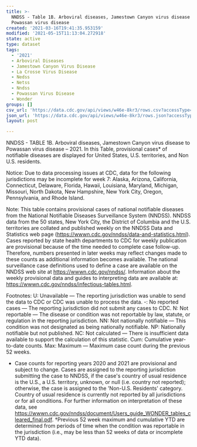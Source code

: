 ```yaml
---
title: >-
  NNDSS - Table 1B. Arboviral diseases, Jamestown Canyon virus disease to
  Powassan virus disease
created: '2021-03-16T19:41:35.953159'
modified: '2021-05-15T11:13:04.272918'
state: active
type: dataset
tags:
  - '2021'
  - Arboviral Diseases
  - Jamestown Canyon Virus Disease
  - La Crosse Virus Disease
  - Nedss
  - Netss
  - Nndss
  - Powassan Virus Disease
  - Wonder
groups: []
csv_url: 'https://data.cdc.gov/api/views/w46e-8kr3/rows.csv?accessType=DOWNLOAD'
json_url: 'https://data.cdc.gov/api/views/w46e-8kr3/rows.json?accessType=DOWNLOAD'
layout: post

---
```

NNDSS - TABLE 1B. Arboviral diseases, Jamestown Canyon virus disease to Powassan virus disease – 2021.  In this Table, provisional cases* of notifiable diseases are displayed for United States, U.S. territories, and Non U.S. residents.

Notice: Due to data processing issues at CDC, data for the following jurisdictions may be incomplete for week 7: Alaska, Arizona, California, Connecticut, Delaware, Florida, Hawaii, Louisiana, Maryland, Michigan, Missouri, North Dakota, New Hampshire, New York City, Oregon, Pennsylvania, and Rhode Island.

Note: 
This table contains provisional cases of national notifiable diseases from the National Notifiable Diseases Surveillance System (NNDSS). NNDSS data from the 50 states, New York City, the District of Columbia and the U.S. territories are collated and published weekly on the NNDSS Data and Statistics web page (https://wwwn.cdc.gov/nndss/data-and-statistics.html). Cases reported by state health departments to CDC for weekly publication are provisional because of the time needed to complete case follow-up. Therefore, numbers presented in later weeks may reflect changes made to these counts as additional information becomes available. The national surveillance case definitions used to define a case are available on the NNDSS web site at https://wwwn.cdc.gov/nndss/. Information about the weekly provisional data and guides to interpreting data are available at: https://wwwn.cdc.gov/nndss/infectious-tables.html. 

Footnotes:
U: Unavailable — The reporting jurisdiction was unable to send the data to CDC or CDC was unable to process the data.
-: No reported cases — The reporting jurisdiction did not submit any cases to CDC.
N: Not reportable — The disease or condition was not reportable by law, statute, or regulation in the reporting jurisdiction.
NN: Not nationally notifiable — This condition was not designated as being nationally notifiable.
NP: Nationally notifiable but not published.
NC: Not calculated — There is insufficient data available to support the calculation of this statistic.
Cum: Cumulative year-to-date counts.
 Max: Maximum — Maximum case count during the previous 52 weeks.
  * Case counts for reporting years 2020 and 2021 are provisional and subject to change. Cases are assigned to the reporting jurisdiction submitting the case to NNDSS, if the case's country of usual residence is the U.S., a U.S. territory, unknown, or null (i.e. country not reported); otherwise, the case is assigned to the 'Non-U.S. Residents' category. Country of usual residence is currently not reported by all jurisdictions or for all conditions. For further information on interpretation of these data, see https://wwwn.cdc.gov/nndss/document/Users_guide_WONDER_tables_cleared_final.pdf.
†Previous 52 week maximum and cumulative YTD are determined from periods of time when the condition was reportable in the jurisdiction (i.e., may be less than 52 weeks of data or incomplete YTD data).
